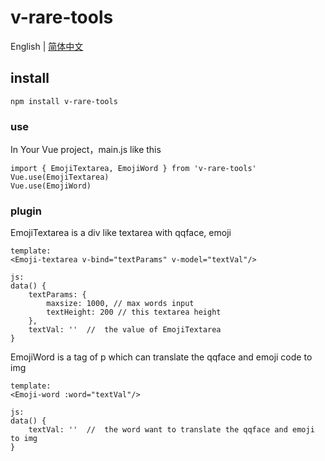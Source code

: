# v-rare-tools

English | [简体中文](https://github.com/chenyscys/v-rare-tools/blob/master/README-zh.md)

## install
```
npm install v-rare-tools
```

### use
In Your Vue project，main.js like this
```
import { EmojiTextarea, EmojiWord } from 'v-rare-tools'
Vue.use(EmojiTextarea)
Vue.use(EmojiWord)
```

### plugin
EmojiTextarea is a div like textarea with qqface, emoji
```
template:
<Emoji-textarea v-bind="textParams" v-model="textVal"/>

js:
data() {
    textParams: {
        maxsize: 1000, // max words input
        textHeight: 200 // this textarea height
    },
    textVal: ''  //  the value of EmojiTextarea 
}
```

EmojiWord is a tag of p which can translate the qqface and emoji code to img
```
template:
<Emoji-word :word="textVal"/>

js:
data() {
    textVal: ''  //  the word want to translate the qqface and emoji to img
}
```
